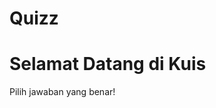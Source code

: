 # Quizz
<!DOCTYPE html>
<html lang="id">
<head>
    <meta charset="UTF-8">
    <meta name="viewport" content="width=device-width, initial-scale=1.0">
    <title>Quizz</title>
</head>
<body>
    <h1>Selamat Datang di Kuis</h1>
    <p>Pilih jawaban yang benar!</p>
</body>
</html>
